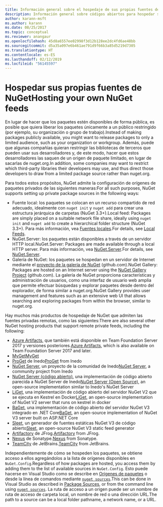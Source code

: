 ```yaml
---
title: Información general sobre el hospedaje de sus propias fuentes de NuGet
description: Información general sobre códigos abiertos para hospedar sus propias fuentes o galerías de paquetes de NuGet, ya sea de forma local o remota.
author: karann-msft
ms.author: karann
ms.date: 08/25/2017
ms.topic: conceptual
ms.reviewer: anangaur
ms.openlocfilehash: 45d8a6557ee02998f3d12b128ee2dc4fd6ae48bb
ms.sourcegitcommit: d5a35a097e6b461ae791d9f66b3a85d5219d7305
ms.translationtype: HT
ms.contentlocale: es-ES
ms.lasthandoff: 02/12/2019
ms.locfileid: "56145597"
---
```

# <a name="hosting-your-own-nuget-feeds"></a><span data-ttu-id="2d82f-103">Hospedar sus propias fuentes de NuGet</span><span class="sxs-lookup"><span data-stu-id="2d82f-103">Hosting your own NuGet feeds</span></span>

<span data-ttu-id="2d82f-104">En lugar de hacer que los paquetes estén disponibles de forma pública, es posible que quiera liberar los paquetes únicamente a un público restringido (por ejemplo, su organización o grupo de trabajo).</span><span class="sxs-lookup"><span data-stu-id="2d82f-104">Instead of making packages publicly available, you might want to release packages to only a limited audience, such as your organization or workgroup.</span></span> <span data-ttu-id="2d82f-105">Además, puede que algunas compañías quieran restringir las bibliotecas de terceros que pueden usar sus desarrolladores y, de este modo, hacer que estos desarrolladores las saquen de un origen de paquete limitado, en lugar de sacarlas de nuget.org.</span><span class="sxs-lookup"><span data-stu-id="2d82f-105">In addition, some companies may want to restrict which third-party libraries their developers may use, and thus direct those developers to draw from a limited package source rather than nuget.org.</span></span>

<span data-ttu-id="2d82f-106">Para todos estos propósitos, NuGet admite la configuración de orígenes de paquetes privados de las siguientes maneras:</span><span class="sxs-lookup"><span data-stu-id="2d82f-106">For all such purposes, NuGet supports setting up private package sources in the following ways:</span></span>

- <span data-ttu-id="2d82f-107">Fuente local: los paquetes se colocan en un recurso compartido de red adecuado, idealmente con `nuget init` y `nuget add` para crear una estructura jerárquica de carpetas (NuGet 3.3+).</span><span class="sxs-lookup"><span data-stu-id="2d82f-107">Local feed: Packages are simply placed on a suitable network file share, ideally using `nuget init` and `nuget add` to create a hierarchical folder structure (NuGet 3.3+).</span></span> <span data-ttu-id="2d82f-108">Para más información, vea [Fuentes locales](../hosting-packages/local-feeds.md).</span><span class="sxs-lookup"><span data-stu-id="2d82f-108">For details, see [Local Feeds](../hosting-packages/local-feeds.md).</span></span>
- <span data-ttu-id="2d82f-109">NuGet.Server: los paquetes están disponibles a través de un servidor HTTP local.</span><span class="sxs-lookup"><span data-stu-id="2d82f-109">NuGet.Server: Packages are made available through a local HTTP server.</span></span> <span data-ttu-id="2d82f-110">Para más información, vea [NuGet.Server](../hosting-packages/nuget-server.md).</span><span class="sxs-lookup"><span data-stu-id="2d82f-110">For details, see [NuGet.Server](../hosting-packages/nuget-server.md).</span></span>
- <span data-ttu-id="2d82f-111">Galería de NuGet: los paquetes se hospedan en un servidor de Internet mediante el [proyecto de la galería de NuGet](https://github.com/NuGet/NuGetGallery#build-and-run-the-gallery-in-arbitrary-number-easy-steps) (github.com).</span><span class="sxs-lookup"><span data-stu-id="2d82f-111">NuGet Gallery: Packages are hosted on an Internet server using the [NuGet Gallery Project](https://github.com/NuGet/NuGetGallery#build-and-run-the-gallery-in-arbitrary-number-easy-steps) (github.com).</span></span> <span data-ttu-id="2d82f-112">La galería de NuGet proporciona características y administración de usuarios, como una interfaz de usuario web amplia que permite efectuar búsquedas y explorar paquetes desde dentro del explorador, de forma similar a nuget.org.</span><span class="sxs-lookup"><span data-stu-id="2d82f-112">NuGet Gallery provides user management and features such as an extensive web UI that allows searching and exploring packages from within the browser, similar to nuget.org.</span></span>

<span data-ttu-id="2d82f-113">Hay muchos más productos de hospedaje de NuGet que admiten las fuentes privadas remotas, como las siguientes:</span><span class="sxs-lookup"><span data-stu-id="2d82f-113">There are also several other NuGet hosting products that support remote private feeds, including the following:</span></span>

- <span data-ttu-id="2d82f-114">[Azure Artifacts](https://www.visualstudio.com/docs/package/nuget/publish), que también está disponible en Team Foundation Server 2017 y versiones posteriores.</span><span class="sxs-lookup"><span data-stu-id="2d82f-114">[Azure Artifacts](https://www.visualstudio.com/docs/package/nuget/publish), which is also available on Team Foundation Server 2017 and later.</span></span>
- [<span data-ttu-id="2d82f-115">MyGet</span><span class="sxs-lookup"><span data-stu-id="2d82f-115">MyGet</span></span>](http://myget.org)
- <span data-ttu-id="2d82f-116">[ProGet](http://inedo.com/proget) de Inedo</span><span class="sxs-lookup"><span data-stu-id="2d82f-116">[ProGet](http://inedo.com/proget) from Inedo</span></span>
- <span data-ttu-id="2d82f-117">[NuGet Server](http://nugetserver.net/), un proyecto de la comunidad de Inedo</span><span class="sxs-lookup"><span data-stu-id="2d82f-117">[NuGet Server](http://nugetserver.net/), a community project from Inedo</span></span>
- <span data-ttu-id="2d82f-118">[NuGet Server (código abierto)](http://nuget-server.net), una implementación de código abierto parecida a NuGet Server de Inedo</span><span class="sxs-lookup"><span data-stu-id="2d82f-118">[NuGet Server (Open Source)](http://nuget-server.net), an open-source implementation similar to Inedo's NuGet Server</span></span>
- <span data-ttu-id="2d82f-119">[LiGet](https://github.com/ai-traders/liget), una implementación de código abierto del servidor NuGet V2 que se ejecuta en Kestrel en Docker</span><span class="sxs-lookup"><span data-stu-id="2d82f-119">[LiGet](https://github.com/ai-traders/liget), an open-source implementation of NuGet V2 server that runs on kestrel in docker</span></span>
- <span data-ttu-id="2d82f-120">[BaGet](https://github.com/loic-sharma/BaGet), una implementación de código abierto del servidor NuGet V3 integrado en .NET Core</span><span class="sxs-lookup"><span data-stu-id="2d82f-120">[BaGet](https://github.com/loic-sharma/BaGet), an open-source implementation of NuGet V3 server built on ASP.NET Core</span></span>
- <span data-ttu-id="2d82f-121">[Sleet](https://github.com/emgarten/sleet), un generador de fuentes estáticas NuGet V3 de código abierto</span><span class="sxs-lookup"><span data-stu-id="2d82f-121">[Sleet](https://github.com/emgarten/sleet), an open-source NuGet V3 static feed generator</span></span>
- <span data-ttu-id="2d82f-122">[Artifactory](https://www.jfrog.com/artifactory/) de JFrog.</span><span class="sxs-lookup"><span data-stu-id="2d82f-122">[Artifactory](https://www.jfrog.com/artifactory/) from JFrog.</span></span>
- <span data-ttu-id="2d82f-123">[Nexus](http://www.sonatype.org/nexus/) de Sonatype.</span><span class="sxs-lookup"><span data-stu-id="2d82f-123">[Nexus](http://www.sonatype.org/nexus/) from Sonatype.</span></span>
- <span data-ttu-id="2d82f-124">[TeamCity](https://www.jetbrains.com/teamcity/) de JetBrains.</span><span class="sxs-lookup"><span data-stu-id="2d82f-124">[TeamCity](https://www.jetbrains.com/teamcity/) from JetBrains.</span></span>

<span data-ttu-id="2d82f-125">Independientemente de cómo se hospeden los paquetes, se obtiene acceso a ellos agregándolos a la lista de orígenes disponibles en `NuGet.Config`.</span><span class="sxs-lookup"><span data-stu-id="2d82f-125">Regardless of how packages are hosted, you access them by adding them to the list of available sources in `NuGet.Config`.</span></span> <span data-ttu-id="2d82f-126">Esto puede hacerse en Visual Studio como se describe en [Orígenes de paquetes](../tools/package-manager-ui.md#package-sources) o desde la línea de comandos mediante [`nuget sources`](../tools/cli-ref-sources.md).</span><span class="sxs-lookup"><span data-stu-id="2d82f-126">This can be done in Visual Studio as described in [Package Sources](../tools/package-manager-ui.md#package-sources), or from the command line using [`nuget sources`](../tools/cli-ref-sources.md).</span></span> <span data-ttu-id="2d82f-127">La ruta de acceso a un origen puede ser un nombre de ruta de acceso de carpeta local, un nombre de red o una dirección URL.</span><span class="sxs-lookup"><span data-stu-id="2d82f-127">The path to a source can be a local folder pathname, a network name, or a URL.</span></span>
